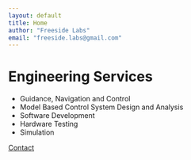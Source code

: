```yaml
---
layout: default
title: Home
author: "Freeside Labs"
email: "freeside.labs@gmail.com"
---
```



# Engineering Services
* Guidance, Navigation and Control
* Model Based Control System Design and Analysis
* Software Development
* Hardware Testing
* Simulation

[Contact](mailto:younes@freesidelabs.com)
